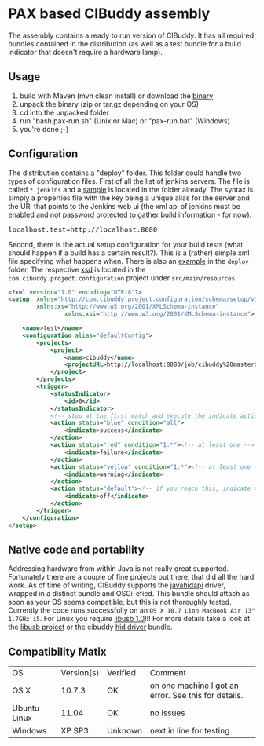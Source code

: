 # PAX based CIBuddy assembly

The assembly contains a ready to run version of CIBuddy. It has all required bundles
contained in the distribution (as well as a test bundle for a build indicator that
doesn't require a hardware lamp). 

## Usage

1. build with Maven (mvn clean install) or download the [binary][1]
2. unpack the binary (zip or tar.gz depending on your OS)
3. cd into the unpacked folder
4. run "bash pax-run.sh" (Unix or Mac) or "pax-run.bat" (Windows)
5. you're done ;-)

## Configuration

The distribution contains a "deploy" folder. This folder could handle two types of
configuration files. First of all the list of jenkins servers. The file is called
`*.jenkins` and a [sample][2] is located in the folder already. The syntax is simply a
properties file with the key being a unique alias for the server and the URI that
points to the Jenkins web ui (the xml api of jenkins must be enabled and not
password protected to gather build information - for now). 

<pre>
localhost.test=http://localhost:8080
</pre>

Second, there is the actual 
setup configuration for your build tests (what should happen if a build has a certain
result?). This is a (rather) simple xml file specifying what happens when. There
is also an [example][3] in the `deploy` folder. The respective [xsd][4] is located in the 
`com.cibuddy.project.configuration` project under `src/main/resources`.

```xml
<?xml version="1.0" encoding="UTF-8"?>
<setup  xmlns="http://com.cibuddy.project.configuration/schema/setup/v1-0" 
		xmlns:xs="http://www.w3.org/2001/XMLSchema-instance" 
                xmlns:xsi="http://www.w3.org/2001/XMLSchema-instance">

    <name>test</name>
    <configuration alias="defaultConfig">
        <projects>
            <project>
                <name>cibuddy</name>
                <projectURL>http://localhost:8080/job/cibuddy%20masterbuild/</projectURL>
            </project>
        </projects>
        <trigger>
            <statusIndicator>
                <id>0</id>
            </statusIndicator>
            <!-- stop at the first match and execute the indicate action -->
            <action status="blue" condition="all">
                <indicate>success</indicate>
            </action>
            <action status="red" condition="1:*"><!-- at least one -->
                <indicate>failure</indicate>
            </action>
            <action status="yellow" condition="1:*"><!-- at least one -->
                <indicate>warning</indicate>
            </action>
            <action status="default"><!-- if you reach this, indicate the default -->
                <indicate>off</indicate>
            </action>
        </trigger>
    </configuration>
</setup>
```

## Native code and portability

Addressing hardware from within Java is not really great supported. Fortunately there
are a couple of fine projects out there, that did all the hard work. As of time of 
writing, CIBuddy supports the [javahidapi][5] driver, wrapped in a distinct bundle and
OSGi-efied. This bundle should attach as soon as your OS seems compatible, but this is
not thoroughly tested. Currently the code runs successfully on an 
`OS X 10.7 Lion MacBook Air 13" 1.7GHz i5`. For Linux you require [libusb 1.0][6]!!! For 
more details take a look at the [libusb project][6] or the cibuddy [hid driver][7] bundle.

## Compatibility Matix

<table>
	<tr>
		<td>OS</td>
		<td>Version(s)</td>
		<td>Verified</td>
		<td>Comment</td>
	</tr>
	<tr>
		<td>OS X</td>
		<td>10.7.3</td>
		<td>OK</td>
		<td>on one machine I got an error. See <a src="http://code.google.com/p/javahidapi/issues/detail?id=7">this</a> for details.</td>
	</tr>
	<tr>
		<td>Ubuntu Linux</td>
		<td>11.04</td>
		<td>OK</td>
		<td>no issues</td>
	</tr>
	<tr>
		<td>Windows</td>
		<td>XP SP3</td>
		<td>Unknown</td>
		<td>next in line for testing</td>
	</tr>
</table>


[1]: https://github.com/cibuddy/cibuddy/downloads "CIBuddy Binary Downloads"
[2]: https://github.com/cibuddy/cibuddy/blob/master/distributions/pax.assembly/src/main/resources/deploy/testLocalhost.jenkins "server configuration file"
[3]: https://github.com/cibuddy/cibuddy/blob/master/distributions/pax.assembly/src/main/resources/deploy/sample.xml "test build configuration file"
[4]: https://github.com/cibuddy/cibuddy/blob/master/main/project.configuration/src/main/resources/configuration-1.0.xsd "CIBuddy project configuration xsd"
[5]: http://code.google.com/p/javahidapi/ "JavaHIDAPI project"
[6]: http://www.libusb.org/ "LibUSB project"
[7]: https://github.com/cibuddy/cibuddy/tree/master/drivers/hid "CIBuddy HID Driver wrapper"
[8]: http://code.google.com/p/javahidapi/issues/detail?id=7 "Compilation error on Mac OS X"
